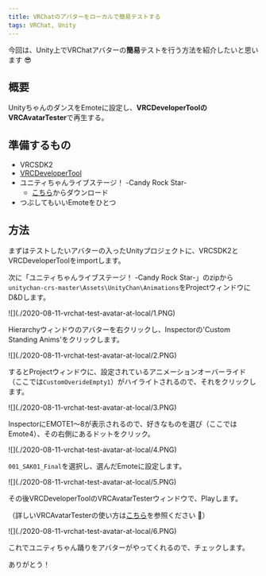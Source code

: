 ```yaml
---
title: VRChatのアバターをローカルで簡易テストする
tags: VRChat, Unity
---
```


今回は、Unity上でVRChatアバターの**簡易**テストを行う方法を紹介したいと思います :sunglasses:

## 概要

UnityちゃんのダンスをEmoteに設定し、**VRCDeveloperToolのVRCAvatarTester**で再生する。

## 準備するもの

- VRCSDK2
- [VRCDeveloperTool](https://booth.pm/ja/items/1016739)
- ユニティちゃんライブステージ！ -Candy Rock Star-
    - [こちら](https://unity-chan.com/contents/guideline/)からダウンロード
- つぶしてもいいEmoteをひとつ

## 方法

まずはテストしたいアバターの入ったUnityプロジェクトに、VRCSDK2とVRCDeveloperToolをimportします。

次に「ユニティちゃんライブステージ！ -Candy Rock Star-」のzipから`unitychan-crs-master\Assets\UnityChan\Animations`をProjectウィンドウにD&Dします。

<div class="wrap-fluid">
![](./2020-08-11-vrchat-test-avatar-at-local/1.PNG)
</div>

Hierarchyウィンドウのアバターを右クリックし、Inspectorの'Custom Standing Anims'をクリックします。

<div class="wrap-fluid">
![](./2020-08-11-vrchat-test-avatar-at-local/2.PNG)
</div>

するとProjectウィンドウに、設定されているアニメーションオーバーライド（ここでは`CustomOverideEmpty1`）がハイライトされるので、それをクリックします。

<div class="wrap-fluid">
![](./2020-08-11-vrchat-test-avatar-at-local/3.PNG)
</div>

InspectorにEMOTE1～8が表示されるので、好きなものを選び（ここではEmote4）、その右側にあるドットをクリック。

<div class="wrap-fluid">
![](./2020-08-11-vrchat-test-avatar-at-local/4.PNG)
</div>

`001_SAK01_Final`を選択し、選んだEmoteに設定します。

<div class="wrap-fluid">
![](./2020-08-11-vrchat-test-avatar-at-local/5.PNG)
</div>

その後VRCDeveloperToolのVRCAvatarTesterウィンドウで、Playします。

（詳しいVRCAvatarTesterの使い方は[こちら](https://booth.pm/ja/items/1016739)を参照ください :bow:）

<div class="wrap-fluid">
![](./2020-08-11-vrchat-test-avatar-at-local/6.PNG)
</div>

これでユニティちゃん踊りをアバターがやってくれるので、チェックします。

ありがとう！
